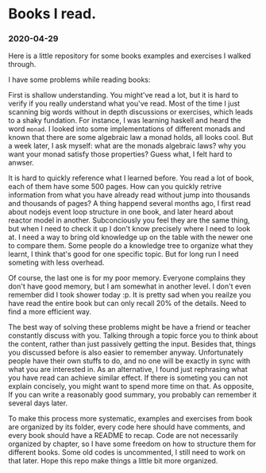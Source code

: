 # Books I read.

### 2020-04-29

Here is a little repository for some books examples and exercises I walked through.

I have some problems while reading books:

First is shallow understanding. You might've read a lot, but it is hard to verify if you really understand what you've read. Most of the time I just scanning big words without in depth discussions or exercises, which leads to a shaky fundation. For instance, I was learning haskell and heard the word `monad`. I looked into some implementations of different monads and known that there are some algebraic law a monad holds, all looks cool. But a week later, I ask myself: what are the monads algebraic laws? why you want your monad satisfy those properties? Guess what, I felt hard to anwser.

It is hard to quickly reference what I learned before. You read a lot of book, each of them have some 500 pages. How can you quickly retrive information from what you have already read without jump into thousands and thousands of pages? A thing happend several months ago, I first read about nodejs event loop structure in one book, and later heard about reactor model in another. Subconciously you feel they are the same thing, but when I need to check it up I don't know precisely where I need to look at. I need a way to bring old knowledge up on the table with the newer one to compare them. Some people do a knowledge tree to organize what they learnt, I think that's good for one specific topic. But for long run I need someting with less overhead.

Of course, the last one is for my poor memory. Everyone complains they don't have good memory, but I am somewhat in another level. I don't even remember did I took shower today :p. It is pretty sad when you reailze you have read the entire book but can only recall 20% of the details. Need to find a more efficient way.

The best way of solving these problems might be have a friend or teacher constantly discuss with you. Talking through a topic force you to think about the content, rather than just passively getting the input. Besides that, things you discussed before is also easier to remember anyway. Unfortunately people have their own stuffs to do, and no one will be exactly in sync with what you are interested in. As an alternative, I found just rephrasing what you have read can achieve similar effect. If there is someting you can not explain concisely, you might want to spend more time on that. As opposite, If you can write a reasonably good summary, you probably can remember it several days later.

To make this process more systematic, examples and exercises from book are organized by its folder, every code here should have comments, and every book should have a README to recap. Code are not necessarily organized by chapter, so I have some freedom on how to structure them for different books. Some old codes is uncommented, I still need to work on that later. Hope this repo make things a little bit more organized.
